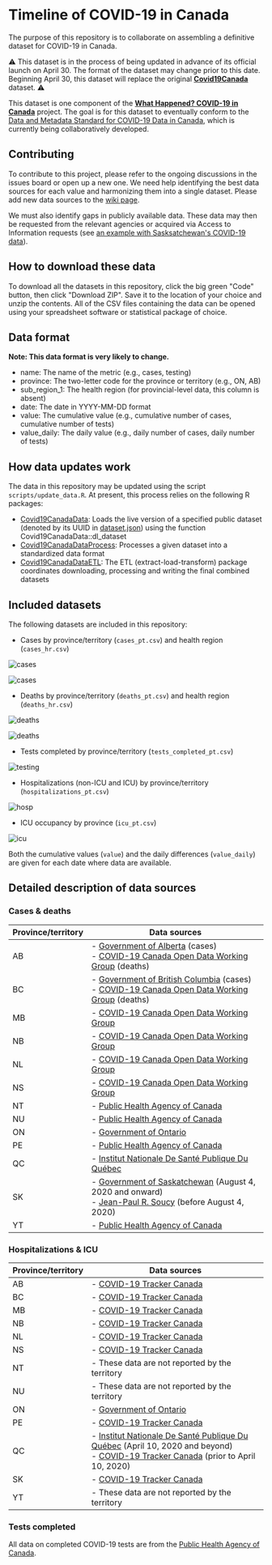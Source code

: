 # Timeline of COVID-19 in Canada

The purpose of this repository is to collaborate on assembling a definitive dataset for COVID-19 in Canada.

⚠️ This dataset is in the process of being updated in advance of its official launch on April 30. The format of the dataset may change prior to this date. Beginning April 30, this dataset will replace the original **[Covid19Canada](https://github.com/ccodwg/Covid19Canada)** dataset. ⚠️

This dataset is one component of the **[What Happened? COVID-19 in Canada](https://whathappened.coronavirus.icu/)** project. The goal is for this dataset to eventually conform to the [Data and Metadata Standard for COVID-19 Data in Canada](https://github.com/ccodwg/CovidDataStandard), which is currently being collaboratively developed.

## Contributing

To contribute to this project, please refer to the ongoing discussions in the issues board or open up a new one. We need help identifying the best data sources for each value and harmonizing them into a single dataset. Please add new data sources to the [wiki page](https://github.com/ccodwg/CovidTimelineCanada/wiki/List-of-data-sources).

We must also identify gaps in publicly available data. These data may then be requested from the relevant agencies or acquired via Access to Information requests (see [an example with Sasksatchewan's COVID-19 data](https://data.gripe/covid-19-in-saskatchewan/)).

## How to download these data

To download all the datasets in this repository, click the big green "Code" button, then click "Download ZIP". Save it to the location of your choice and unzip the contents. All of the CSV files containing the data can be opened using your spreadsheet software or statistical package of choice.

## Data format

**Note: This data format is very likely to change.**

- name: The name of the metric (e.g., cases, testing)
- province: The two-letter code for the province or territory (e.g., ON, AB)
- sub_region_1: The health region (for provincial-level data, this column is absent)
- date: The date in YYYY-MM-DD format
- value: The cumulative value (e.g., cumulative number of cases, cumulative number of tests)
- value_daily: The daily value (e.g., daily number of cases, daily number of tests)

## How data updates work

The data in this repository may be updated using the script `scripts/update_data.R`. At present, this process relies on the following R packages:

* [Covid19CanadaData](https://github.com/ccodwg/Covid19CanadaData): Loads the live version of a specified public dataset (denoted by its UUID in [dataset.json](https://github.com/ccodwg/Covid19CanadaArchive/blob/master/datasets.json)) using the function Covid19CanadaData::dl_dataset
* [Covid19CanadaDataProcess](https://github.com/ccodwg/Covid19CanadaDataProcess): Processes a given dataset into a standardized data format
* [Covid19CanadaDataETL](https://github.com/ccodwg/Covid19CanadaETL): The ETL (extract-load-transform) package coordinates downloading, processing and writing the final combined datasets

## Included datasets

The following datasets are included in this repository:

* Cases by province/territory (`cases_pt.csv`) and health region (`cases_hr.csv`)

![cases](plots/cases_pt.png)

![cases](plots/cases_hr.png)

* Deaths by province/territory (`deaths_pt.csv`) and health region (`deaths_hr.csv`)

![deaths](plots/deaths_pt.png)

![deaths](plots/deaths_hr.png)

* Tests completed by province/territory (`tests_completed_pt.csv`)

![testing](plots/tests_completed_pt.png)

* Hospitalizations (non-ICU and ICU) by province/territory (`hospitalizations_pt.csv`)

![hosp](plots/hospitalizations_pt.png)

* ICU occupancy by province (`icu_pt.csv`)

![icu](plots/icu_pt.png)

Both the cumulative values (`value`) and the daily differences (`value_daily`) are given for each date where data are available.

## Detailed description of data sources

### Cases & deaths

| Province/territory | Data sources                                                                                                                                                                                                                 |
|--------------------|------------------------------------------------------------------------------------------------------------------------------------------------------------------------------------------------------------------------------|
| AB                 | - [Government of Alberta](https://www.alberta.ca/stats/covid-19-alberta-statistics.htm) (cases)<br>- [COVID-19 Canada Open Data Working Group](https://opencovid.ca/) (deaths)                                               |
| BC                 | - [Government of British Columbia](http://www.bccdc.ca/health-info/diseases-conditions/covid-19/data) (cases)<br>- [COVID-19 Canada Open Data Working Group](https://opencovid.ca/) (deaths)                                         |
| MB                 | - [COVID-19 Canada Open Data Working Group](https://opencovid.ca/)                                                                                                                                                           |
| NB                 | - [COVID-19 Canada Open Data Working Group](https://opencovid.ca/)                                                                                                                                                           |
| NL                 | - [COVID-19 Canada Open Data Working Group](https://opencovid.ca/)                                                                                                                                                           |
| NS                 | - [COVID-19 Canada Open Data Working Group](https://opencovid.ca/)                                                                                                                                                           |
| NT                 | - [Public Health Agency of Canada](https://health-infobase.canada.ca/covid-19/epidemiological-summary-covid-19-cases.html)                                                                                                   |
| NU                 | - [Public Health Agency of Canada](https://health-infobase.canada.ca/covid-19/epidemiological-summary-covid-19-cases.html)                                                                                                   |
| ON                 | - [Government of Ontario](https://data.ontario.ca/dataset/status-of-covid-19-cases-in-ontario-by-public-health-unit-phu)                                                                                                     |
| PE                 | - [Public Health Agency of Canada](https://health-infobase.canada.ca/covid-19/epidemiological-summary-covid-19-cases.html)                                                                                                   |
| QC                 | - [Institut Nationale De Santé Publique Du Québec](https://www.inspq.qc.ca/covid-19/donnees)                                                                                                                                 |
| SK                 | - [Government of Saskatchewan](https://dashboard.saskatchewan.ca/health-wellness/covid-19/cases) (August 4, 2020 and onward)<br>- [Jean-Paul R. Soucy](https://data.gripe/covid-19-in-saskatchewan/) (before August 4, 2020) |
| YT                 | - [Public Health Agency of Canada](https://health-infobase.canada.ca/covid-19/epidemiological-summary-covid-19-cases.html)                                                                                                   |

### Hospitalizations & ICU

| Province/territory | Data sources                                                                                                                                                                                                 |
|--------------------|--------------------------------------------------------------------------------------------------------------------------------------------------------------------------------------------------------------|
| AB                 | - [COVID-19 Tracker Canada](https://covid19tracker.ca)                                                                                                                                                       |
| BC                 | - [COVID-19 Tracker Canada](https://covid19tracker.ca)                                                                                                                                                       |
| MB                 | - [COVID-19 Tracker Canada](https://covid19tracker.ca)                                                                                                                                                       |
| NB                 | - [COVID-19 Tracker Canada](https://covid19tracker.ca)                                                                                                                                                       |
| NL                 | - [COVID-19 Tracker Canada](https://covid19tracker.ca)                                                                                                                                                       |
| NS                 | - [COVID-19 Tracker Canada](https://covid19tracker.ca)                                                                                                                                                       |
| NT                 | - These data are not reported by the territory                                                                                                                                                               |
| NU                 | - These data are not reported by the territory                                                                                                                                                               |
| ON                 | - [Government of Ontario](https://data.ontario.ca/dataset/covid-19-cases-in-hospital-and-icu-by-ontario-health-region)                                                                                       |
| PE                 | - [COVID-19 Tracker Canada](https://covid19tracker.ca)                                                                                                                                                       |
| QC                 | - [Institut Nationale De Santé Publique Du Québec](https://www.inspq.qc.ca/covid-19/donnees) (April 10, 2020 and beyond)<br>- [COVID-19 Tracker Canada](https://covid19tracker.ca) (prior to April 10, 2020) |
| SK                 | - [COVID-19 Tracker Canada](https://covid19tracker.ca)                                                                                                                                                       |
| YT                 | - These data are not reported by the territory                                                                                                                                                               |

### Tests completed

All data on completed COVID-19 tests are from the [Public Health Agency of Canada](https://health-infobase.canada.ca/covid-19/epidemiological-summary-covid-19-cases.html).
